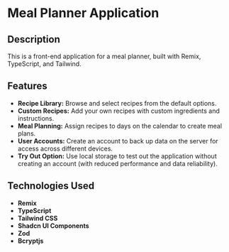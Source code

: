 # Meal Planner Application

## Description

This is a front-end application for a meal planner, built with Remix, TypeScript, and Tailwind.

## Features

- **Recipe Library:** Browse and select recipes from the default options.
- **Custom Recipes:** Add your own recipes with custom ingredients and instructions.
- **Meal Planning:** Assign recipes to days on the calendar to create meal plans.
- **User Accounts:** Create an account to back up data on the server for access across different devices.
- **Try Out Option:** Use local storage to test out the application without creating an account (with reduced performance and data reliability).

## Technologies Used

- **Remix**
- **TypeScript**
- **Tailwind CSS**
- **Shadcn UI Components**
- **Zod**
- **Bcryptjs**
